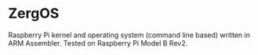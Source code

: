 ZergOS
======

Raspberry Pi kernel and operating system (command line based) written in ARM Assembler. Tested on Raspberry Pi Model B Rev2.
